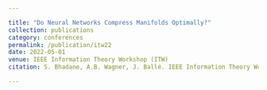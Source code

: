 ```yaml
---

title: "Do Neural Networks Compress Manifolds Optimally?"
collection: publications
category: conferences
permalink: /publication/itw22
date: 2022-05-01
venue: IEEE Information Theory Workshop (ITW)
citation: S. Bhadane, A.B. Wagner, J. Ballé. IEEE Information Theory Workshop (ITW), 2022

---
```


